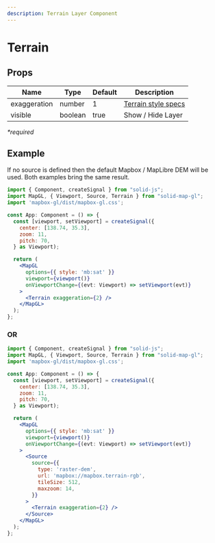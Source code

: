 ```yaml
---
description: Terrain Layer Component
---
```


# Terrain

## Props

| Name    | Type    | Default | Description                                                           |
| ------- | ------- | ------- | --------------------------------------------------------------------- |
| exaggeration | number | 1 | [Terrain style specs](https://docs.mapbox.com/mapbox-gl-js/style-spec/terrain/) |
| visible | boolean | true | Show / Hide Layer                                                               |

_\*required_

## Example

If no source is defined then the default Mapbox / MapLibre DEM will be used. Both examples bring the same result.

```jsx
import { Component, createSignal } from "solid-js";
import MapGL, { Viewport, Source, Terrain } from "solid-map-gl";
import 'mapbox-gl/dist/mapbox-gl.css';

const App: Component = () => {
  const [viewport, setViewport] = createSignal({
    center: [138.74, 35.3],
    zoom: 11,
    pitch: 70,
  } as Viewport);

  return (
    <MapGL
      options={{ style: 'mb:sat' }}
      viewport={viewport()}
      onViewportChange={(evt: Viewport) => setViewport(evt)}
    >
      <Terrain exaggeration={2} />
    </MapGL>
  );
};
```
### OR

```jsx
import { Component, createSignal } from "solid-js";
import MapGL, { Viewport, Source, Terrain } from "solid-map-gl";
import 'mapbox-gl/dist/mapbox-gl.css';

const App: Component = () => {
  const [viewport, setViewport] = createSignal({
    center: [138.74, 35.3],
    zoom: 11,
    pitch: 70,
  } as Viewport);

  return (
    <MapGL
      options={{ style: 'mb:sat' }}
      viewport={viewport()}
      onViewportChange={(evt: Viewport) => setViewport(evt)}
    >
      <Source
        source={{
          type: 'raster-dem',
          url: 'mapbox://mapbox.terrain-rgb',
          tileSize: 512,
          maxzoom: 14,
        }}
      >
        <Terrain exaggeration={2} />
      </Source>
    </MapGL>
  );
};
```
